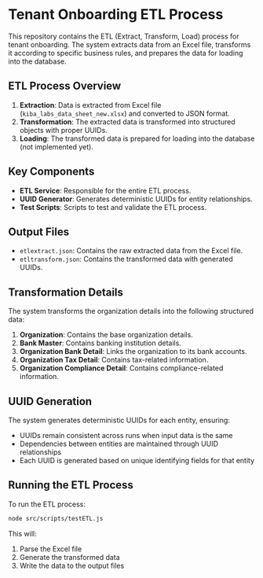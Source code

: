 # Tenant Onboarding ETL Process

This repository contains the ETL (Extract, Transform, Load) process for tenant onboarding. The system extracts data from an Excel file, transforms it according to specific business rules, and prepares the data for loading into the database.

## ETL Process Overview

1. **Extraction**: Data is extracted from Excel file (`kiba_labs_data_sheet_new.xlsx`) and converted to JSON format.
2. **Transformation**: The extracted data is transformed into structured objects with proper UUIDs.
3. **Loading**: The transformed data is prepared for loading into the database (not implemented yet).

## Key Components

- **ETL Service**: Responsible for the entire ETL process.
- **UUID Generator**: Generates deterministic UUIDs for entity relationships.
- **Test Scripts**: Scripts to test and validate the ETL process.

## Output Files

- `etlextract.json`: Contains the raw extracted data from the Excel file.
- `etltransform.json`: Contains the transformed data with generated UUIDs.

## Transformation Details

The system transforms the organization details into the following structured data:

1. **Organization**: Contains the base organization details.
2. **Bank Master**: Contains banking institution details.
3. **Organization Bank Detail**: Links the organization to its bank accounts.
4. **Organization Tax Detail**: Contains tax-related information.
5. **Organization Compliance Detail**: Contains compliance-related information.

## UUID Generation

The system generates deterministic UUIDs for each entity, ensuring:

- UUIDs remain consistent across runs when input data is the same
- Dependencies between entities are maintained through UUID relationships
- Each UUID is generated based on unique identifying fields for that entity

## Running the ETL Process

To run the ETL process:

```bash
node src/scripts/testETL.js
```

This will:
1. Parse the Excel file
2. Generate the transformed data
3. Write the data to the output files